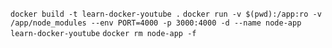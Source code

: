 `docker build -t learn-docker-youtube .`
`docker run -v $(pwd):/app:ro -v /app/node_modules --env PORT=4000 -p 3000:4000 -d --name node-app learn-docker-youtube`
`docker rm node-app -f`
